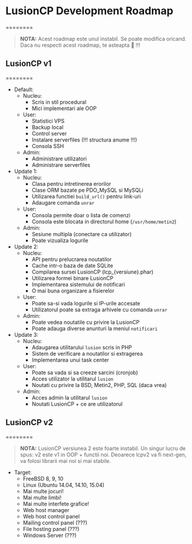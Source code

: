 # LusionCP Development Roadmap
========
> **NOTA:** Acest roadmap este unul instabil. Se poate modifica oricand. Daca nu respecti acest roadmap, te asteapta :hocho: !!!

## LusionCP v1
========
- Default:
    - Nucleu:
        - Scris in stil procedural
        - Mici implementari ale OOP
    - User:
        - Statistici VPS
        - Backup local
        - Control server
        - Instalare serverfiles (!!! structura anume !!!)
        - Consola SSH
    - Admin:
        - Administrare utilizatori
        - Administrare serverfiles
- Update 1:
    - Nucleu:
        - Clasa pentru intretinerea erorilor
        - Clase ORM bazate pe PDO_MySQL si MySQLi
        - Utilizarea functiei ``build_url()`` pentru link-uri
        - Adaugare comanda ``unrar``
    - User:
        - Consola permite doar o lista de comenzi
        - Consola este blocata in directorul home (``/usr/home/metin2``)
    - Admin:
        - Sesiune multipla (conectare ca utilizator)
        - Poate vizualiza logurile
- Update 2:
    - Nucleu:
        - API pentru prelucrarea noutatilor
        - Cache intr-o baza de date SQLite
        - Compilarea sursei LusionCP (lcp_{versiune}.phar)
        - Utilizarea formei binare LusionCP
        - Implementarea sistemului de notificari
        - O mai buna organizare a fisierelor
    - User:
        - Poate sa-si vada logurile si IP-urile accesate
        - Utilizatorul poate sa extraga arhivele cu comanda ``unrar``
    - Admin:
        - Poate vedea noutatile cu privire la LusionCP
        - Poate adauga diverse anunturi la meniul ``notificari``
- Update 3:
    - Nucleu:
        - Adaugarea utilitarului ``lusion`` scris in PHP
        - Sistem de verificare a noutatilor si extragerea
        - Implementarea unui task center
    - User:
        - Poate sa vada si sa creeze sarcini (cronjob)
        - Acces utilizator la utilitarul ``lusion``
        - Noutati cu privire la BSD, Metin2, PHP, SQL (daca vrea)
    - Admin:
        - Acces admin la utilitarul ``lusion``
        - Noutati LusionCP + ce are utilizatorul

## LusionCP v2
========
> **NOTA:** LusionCP versiunea 2 este foarte instabil. Un singur lucru de spus: v2 este v1 in OOP + functii noi. Deoarece lcpv2 va fi next-gen, va folosi librarii mai noi si mai stabile.

- Target:
    - FreeBSD 8, 9, 10
    - Linux (Ubuntu 14.04, 14.10, 15.04)
    - Mai multe jocuri!
    - Mai multe limbi!
    - Mai multe interfete grafice!
    - Web host manager
    - Web host control panel
    - Mailing control panel (???)
    - File hosting panel (???)
    - Windows Server (???)

